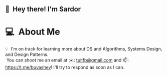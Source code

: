 
## 👋 &nbsp;Hey there! I'm Sardor 

# 💻 &nbsp;About Me


💡 &nbsp;I'm on track for learning more about DS and Algorithms, Systems Design, and Design Patterns.\
&nbsp;You can shoot me an email at ✉️: tuitfb@gmail.com and 📫:  https://t.me/buvashev! I'll try to respond as soon as I can.
 
